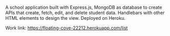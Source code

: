 A school application built with Express.js,  MongoDB as database to create APIs that create, fetch, edit, and delete student data.
Handlebars with other HTML elements to design the view. Deployed on Heroku.

Work link: https://floating-cove-22212.herokuapp.com/list
